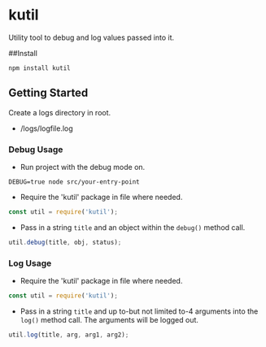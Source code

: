 # kutil
Utility tool to debug and log values passed into it.

##Install
```
npm install kutil
```

## Getting Started
Create a logs directory in root.
* /logs/logfile.log

### Debug Usage
* Run project with the debug mode on.
```
DEBUG=true node src/your-entry-point
```
* Require the 'kutil' package in file where needed.
```javascript
const util = require('kutil');
```
* Pass in a string `title` and an object within the `debug()` method call.
```javascript
util.debug(title, obj, status);
```

### Log Usage
* Require the 'kutil' package in file where needed.
```javascript
const util = require('kutil');
```
* Pass in a string `title` and up to-but not limited to-4 arguments into the `log()` method call. The arguments will be logged out.
```javascript
util.log(title, arg, arg1, arg2);
```
